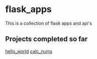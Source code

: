 # flask_apps
This is a collection of flask apps and api's

## Projects completed so far
[hello_world](https://github.com/chrisheckler/flask_apps/tree/master/hello_world)
[calc_nums](https://github.com/chrisheckler/flask_apps/tree/calc_nums/calc_nums)
 
